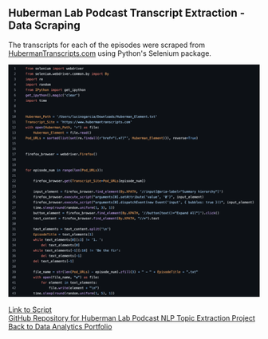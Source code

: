 ## Huberman Lab Podcast Transcript Extraction - Data Scraping

The transcripts for each of the episodes were scraped from [HubermanTranscripts.com](https://www.hubermantranscripts.com/) using Python's Selenium package.

![Scraping_Script.png](/images/Scraping_Script.png)

[Link to Script](https://github.com/LucinoGarcia/Huberman-Lab-Podcast-NLP-Topic-Extraction/blob/main/WebScrape.py) <br>
[GitHub Repository for Huberman Lab Podcast NLP Topic Extraction Project](https://github.com/LucinoGarcia/Huberman-Lab-Podcast-NLP-Topic-Extraction) <br>
[Back to Data Analytics Portfolio](https://lucinogarcia.github.io/Data-Analyst-Portfolio/)
